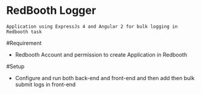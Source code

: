 # RedBooth Logger

	Application using ExpressJs 4 and Angular 2 for bulk logging in Redbooth task

#Requirement
 
  - Redbooth Account and permission to create Application in Redbooth

#Setup
  - Configure and run both back-end and front-end and then add then bulk submit logs in front-end


